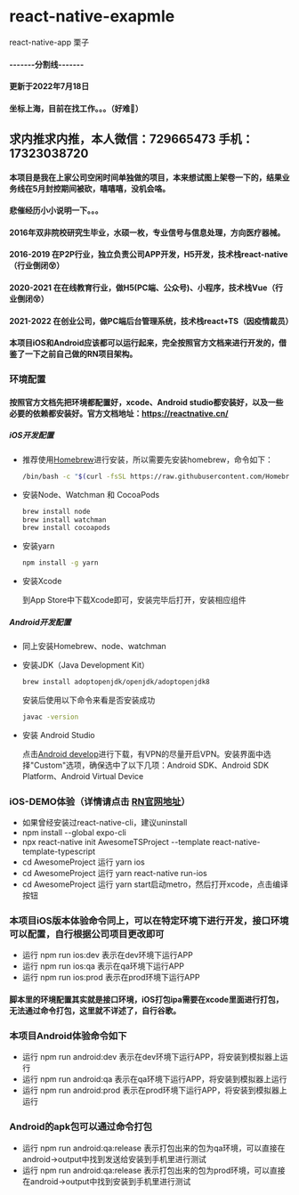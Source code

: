 # react-native-exapmle

react-native-app 栗子

#### -------分割线-------
#### 更新于2022年7月18日
#### 坐标上海，目前在找工作。。。（好难🤣）
## 求内推求内推，本人微信：729665473  手机：17323038720
#### 本项目是我在上家公司空闲时间单独做的项目，本来想试图上架卷一下的，结果业务线在5月封控期间被砍，嘻嘻嘻，没机会咯。
#### 悲催经历小小说明一下。。。
#### 2016年双非院校研究生毕业，水硕一枚，专业信号与信息处理，方向医疗器械。
#### 2016-2019 在P2P行业，独立负责公司APP开发，H5开发，技术栈react-native（行业倒闭😵）
#### 2020-2021 在在线教育行业，做H5(PC端、公众号)、小程序，技术栈Vue（行业倒闭😵）
#### 2021-2022 在创业公司，做PC端后台管理系统，技术栈react+TS（因疫情裁员）
#### 本项目iOS和Android应该都可以运行起来，完全按照官方文档来进行开发的，借鉴了一下之前自己做的RN项目架构。

### 环境配置
#### 按照官方文档先把环境都配置好，xcode、Android studio都安装好，以及一些必要的依赖都安装好。官方文档地址：https://reactnative.cn/
##### iOS开发配置

- 推荐使用[Homebrew](https://brew.sh/index_zh-cn)进行安装，所以需要先安装homebrew，命令如下：

  ```bash
  /bin/bash -c "$(curl -fsSL https://raw.githubusercontent.com/Homebrew/install/HEAD/install.sh)"
  ```

- 安装Node、Watchman 和 CocoaPods

  ```bash
  brew install node
  brew install watchman
  brew install cocoapods
  ```

- 安装yarn

  ```bash
  npm install -g yarn
  ```

- 安装Xcode

  到App Store中下载Xcode即可，安装完毕后打开，安装相应组件

##### Android开发配置

- 同上安装Homebrew、node、watchman

- 安装JDK（Java Development Kit）

  ```bash
  brew install adoptopenjdk/openjdk/adoptopenjdk8
  ```

  安装后使用以下命令来看是否安装成功

  ```bash
  javac -version
  ```

- 安装 Android Studio

  点击[Android develop](https://developer.android.google.cn/studio/)进行下载，有VPN的尽量开启VPN。安装界面中选择"Custom"选项，确保选中了以下几项：Android SDK、Android  SDK Platform、Android  Virtual  Device

### iOS-DEMO体验（详情请点击 [RN官网地址](https://reactnative.cn/)）

- 如果曾经安装过react-native-cli，建议uninstall
- npm install --global expo-cli
- npx react-native init AwesomeTSProject --template react-native-template-typescript
- cd AwesomeProject 运行 yarn ios
- cd AwesomeProject 运行 yarn react-native run-ios
- cd AwesomeProject 运行 yarn start启动metro，然后打开xcode，点击编译按钮

### 本项目iOS版本体验命令同上，可以在特定环境下进行开发，接口环境可以配置，自行根据公司项目更改即可
- 运行 npm run ios:dev 表示在dev环境下运行APP
- 运行 npm run ios:qa 表示在qa环境下运行APP
- 运行 npm run ios:prod 表示在prod环境下运行APP
#### 脚本里的环境配置其实就是接口环境，iOS打包ipa需要在xcode里面进行打包，无法通过命令打包，这里就不详述了，自行谷歌。

### 本项目Android体验命令如下
- 运行 npm run android:dev 表示在dev环境下运行APP，将安装到模拟器上运行
- 运行 npm run android:qa 表示在qa环境下运行APP，将安装到模拟器上运行
- 运行 npm run android:prod 表示在prod环境下运行APP，将安装到模拟器上运行
### Android的apk包可以通过命令打包
- 运行 npm run android:qa:release 表示打包出来的包为qa环境，可以直接在android->output中找到发送给安装到手机里进行测试
- 运行 npm run android:qa:release 表示打包出来的包为prod环境，可以直接在android->output中找到安装到手机里进行测试



